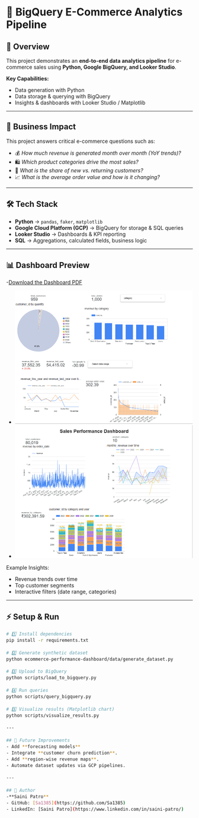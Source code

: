 # 🛒 BigQuery E-Commerce Analytics Pipeline  

## 📌 Overview  
This project demonstrates an **end-to-end data analytics pipeline** for e-commerce sales using **Python, Google BigQuery, and Looker Studio**.  
 
**Key Capabilities:**  
- Data generation with Python  
- Data storage & querying with BigQuery  
- Insights & dashboards with Looker Studio / Matplotlib  

---

## 🚀 Business Impact  
This project answers critical e-commerce questions such as:  
- 💰 *How much revenue is generated month over month (YoY trends)?*  
- 🛍️ *Which product categories drive the most sales?*  
- 👤 *What is the share of new vs. returning customers?*  
- 📈 *What is the average order value and how is it changing?*  

---

## 🛠 Tech Stack  
- **Python** → `pandas`, `faker`, `matplotlib`  
- **Google Cloud Platform (GCP)** → BigQuery for storage & SQL queries  
- **Looker Studio** → Dashboards & KPI reporting  
- **SQL** → Aggregations, calculated fields, business logic  

---

## 📊 Dashboard Preview  
-[Download the Dashboard PDF](ecommerce-performance-dashboard/docs/dashboard.pdf)  
- ![Dashboard Page 1](ecommerce-performance-dashboard/docs/screenshots/dashboard_page_1.png)
- ![Dashboard Page 2](ecommerce-performance-dashboard/docs/screenshots/dashboard_page_2.png) 

Example Insights:  
- Revenue trends over time  
- Top customer segments  
- Interactive filters (date range, categories)  

---

## ⚡ Setup & Run  

```bash
# 1️⃣ Install dependencies
pip install -r requirements.txt

# 2️⃣ Generate synthetic dataset
python ecommerce-performance-dashboard/data/generate_dataset.py

# 3️⃣ Upload to BigQuery
python scripts/load_to_bigquery.py

# 4️⃣ Run queries
python scripts/query_bigquery.py

# 5️⃣ Visualize results (Matplotlib chart)
python scripts/visualize_results.py

---

## 🔮 Future Improvements
- Add **forecasting models** 
- Integrate **customer churn prediction**.
- Add **region-wise revenue maps**.
- Automate dataset updates via GCP pipelines.

---

## 👤 Author
-**Saini Patro**  
- GitHub: [Sa1385](https://github.com/Sa1385)  
- LinkedIn: [Saini Patro](https://www.linkedin.com/in/saini-patro/) 




